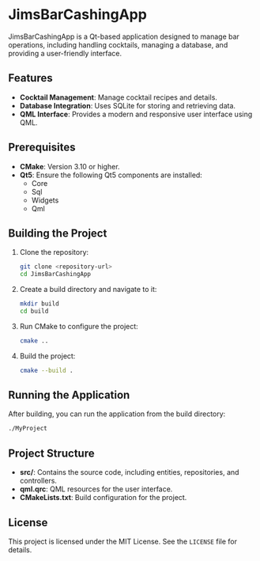 # JimsBarCashingApp

JimsBarCashingApp is a Qt-based application designed to manage bar operations, including handling cocktails, managing a database, and providing a user-friendly interface.

## Features
- **Cocktail Management**: Manage cocktail recipes and details.
- **Database Integration**: Uses SQLite for storing and retrieving data.
- **QML Interface**: Provides a modern and responsive user interface using QML.

## Prerequisites
- **CMake**: Version 3.10 or higher.
- **Qt5**: Ensure the following Qt5 components are installed:
  - Core
  - Sql
  - Widgets
  - Qml

## Building the Project
1. Clone the repository:
   ```bash
   git clone <repository-url>
   cd JimsBarCashingApp
   ```
2. Create a build directory and navigate to it:
   ```bash
   mkdir build
   cd build
   ```
3. Run CMake to configure the project:
   ```bash
   cmake ..
   ```
4. Build the project:
   ```bash
   cmake --build .
   ```

## Running the Application
After building, you can run the application from the build directory:
```bash
./MyProject
```

## Project Structure
- **src/**: Contains the source code, including entities, repositories, and controllers.
- **qml.qrc**: QML resources for the user interface.
- **CMakeLists.txt**: Build configuration for the project.

## License
This project is licensed under the MIT License. See the `LICENSE` file for details.
